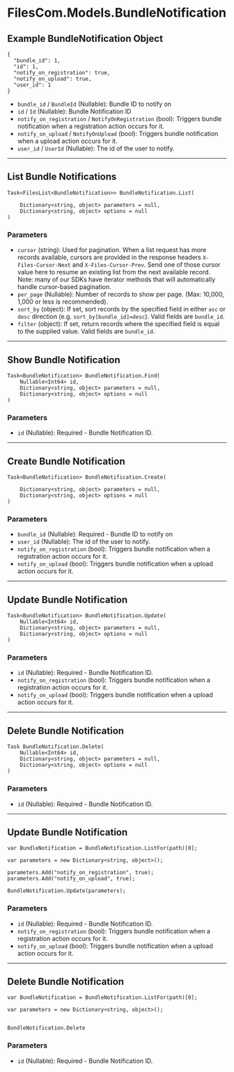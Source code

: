 # FilesCom.Models.BundleNotification

## Example BundleNotification Object

```
{
  "bundle_id": 1,
  "id": 1,
  "notify_on_registration": true,
  "notify_on_upload": true,
  "user_id": 1
}
```

* `bundle_id` / `BundleId`  (Nullable<Int64>): Bundle ID to notify on
* `id` / `Id`  (Nullable<Int64>): Bundle Notification ID
* `notify_on_registration` / `NotifyOnRegistration`  (bool): Triggers bundle notification when a registration action occurs for it.
* `notify_on_upload` / `NotifyOnUpload`  (bool): Triggers bundle notification when a upload action occurs for it.
* `user_id` / `UserId`  (Nullable<Int64>): The id of the user to notify.


---

## List Bundle Notifications

```
Task<FilesList<BundleNotification>> BundleNotification.List(
    
    Dictionary<string, object> parameters = null,
    Dictionary<string, object> options = null
)
```

### Parameters

* `cursor` (string): Used for pagination.  When a list request has more records available, cursors are provided in the response headers `X-Files-Cursor-Next` and `X-Files-Cursor-Prev`.  Send one of those cursor value here to resume an existing list from the next available record.  Note: many of our SDKs have iterator methods that will automatically handle cursor-based pagination.
* `per_page` (Nullable<Int64>): Number of records to show per page.  (Max: 10,000, 1,000 or less is recommended).
* `sort_by` (object): If set, sort records by the specified field in either `asc` or `desc` direction (e.g. `sort_by[bundle_id]=desc`). Valid fields are `bundle_id`.
* `filter` (object): If set, return records where the specified field is equal to the supplied value. Valid fields are `bundle_id`.


---

## Show Bundle Notification

```
Task<BundleNotification> BundleNotification.Find(
    Nullable<Int64> id, 
    Dictionary<string, object> parameters = null,
    Dictionary<string, object> options = null
)
```

### Parameters

* `id` (Nullable<Int64>): Required - Bundle Notification ID.


---

## Create Bundle Notification

```
Task<BundleNotification> BundleNotification.Create(
    
    Dictionary<string, object> parameters = null,
    Dictionary<string, object> options = null
)
```

### Parameters

* `bundle_id` (Nullable<Int64>): Required - Bundle ID to notify on
* `user_id` (Nullable<Int64>): The id of the user to notify.
* `notify_on_registration` (bool): Triggers bundle notification when a registration action occurs for it.
* `notify_on_upload` (bool): Triggers bundle notification when a upload action occurs for it.


---

## Update Bundle Notification

```
Task<BundleNotification> BundleNotification.Update(
    Nullable<Int64> id, 
    Dictionary<string, object> parameters = null,
    Dictionary<string, object> options = null
)
```

### Parameters

* `id` (Nullable<Int64>): Required - Bundle Notification ID.
* `notify_on_registration` (bool): Triggers bundle notification when a registration action occurs for it.
* `notify_on_upload` (bool): Triggers bundle notification when a upload action occurs for it.


---

## Delete Bundle Notification

```
Task BundleNotification.Delete(
    Nullable<Int64> id, 
    Dictionary<string, object> parameters = null,
    Dictionary<string, object> options = null
)
```

### Parameters

* `id` (Nullable<Int64>): Required - Bundle Notification ID.


---

## Update Bundle Notification

```
var BundleNotification = BundleNotification.ListFor(path)[0];

var parameters = new Dictionary<string, object>();

parameters.Add("notify_on_registration", true);
parameters.Add("notify_on_upload", true);

BundleNotification.Update(parameters);
```

### Parameters

* `id` (Nullable<Int64>): Required - Bundle Notification ID.
* `notify_on_registration` (bool): Triggers bundle notification when a registration action occurs for it.
* `notify_on_upload` (bool): Triggers bundle notification when a upload action occurs for it.


---

## Delete Bundle Notification

```
var BundleNotification = BundleNotification.ListFor(path)[0];

var parameters = new Dictionary<string, object>();


BundleNotification.Delete
```

### Parameters

* `id` (Nullable<Int64>): Required - Bundle Notification ID.
